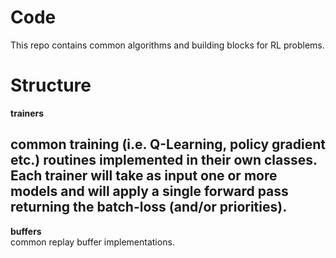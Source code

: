 # Code

This repo contains common algorithms and building blocks for RL problems.

# Structure
**trainers**<br>

common training (i.e. Q-Learning, policy gradient etc.) routines implemented in their own classes. Each trainer will take as input one or more models and will apply a single forward pass returning the batch-loss (and/or priorities).
---
**buffers**<br>
common replay buffer implementations.
